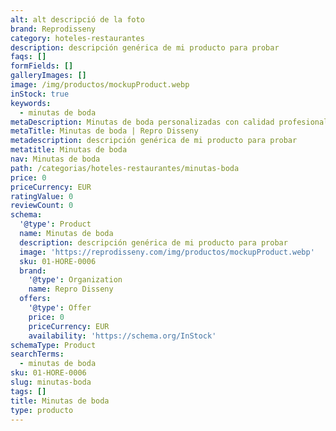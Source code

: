 ```yaml
---
alt: alt descripció de la foto
brand: Reprodisseny
category: hoteles-restaurantes
description: descripción genérica de mi producto para probar
faqs: []
formFields: []
galleryImages: []
image: /img/productos/mockupProduct.webp
inStock: true
keywords:
  - minutas de boda
metaDescription: Minutas de boda personalizadas con calidad profesional en Cataluña.
metaTitle: Minutas de boda | Repro Disseny
metadescription: descripción genérica de mi producto para probar
metatitle: Minutas de boda
nav: Minutas de boda
path: /categorias/hoteles-restaurantes/minutas-boda
price: 0
priceCurrency: EUR
ratingValue: 0
reviewCount: 0
schema:
  '@type': Product
  name: Minutas de boda
  description: descripción genérica de mi producto para probar
  image: 'https://reprodisseny.com/img/productos/mockupProduct.webp'
  sku: 01-HORE-0006
  brand:
    '@type': Organization
    name: Repro Disseny
  offers:
    '@type': Offer
    price: 0
    priceCurrency: EUR
    availability: 'https://schema.org/InStock'
schemaType: Product
searchTerms:
  - minutas de boda
sku: 01-HORE-0006
slug: minutas-boda
tags: []
title: Minutas de boda
type: producto
---
```


